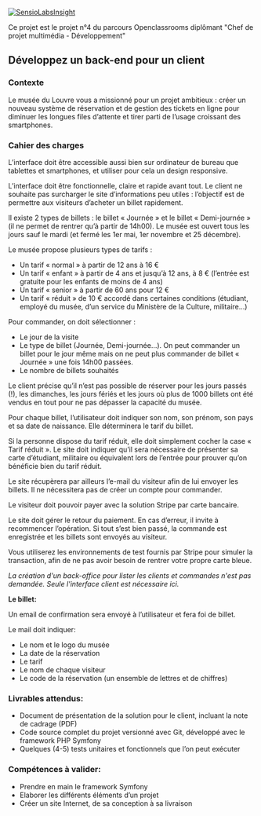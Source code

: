 [![SensioLabsInsight](https://insight.sensiolabs.com/projects/84a8e163-19c0-45ce-8011-f9c3ab8016cb/mini.png)](https://insight.sensiolabs.com/projects/84a8e163-19c0-45ce-8011-f9c3ab8016cb)

Ce projet est le projet n°4 du parcours Openclassrooms diplômant "Chef de projet multimédia - Développement" 

## Développez un back-end pour un client

### Contexte

Le musée du Louvre vous a missionné pour un projet ambitieux : créer un nouveau système de réservation et de gestion des tickets en ligne pour diminuer les longues files d’attente et tirer parti de l’usage croissant des smartphones.

### Cahier des charges

L’interface doit être accessible aussi bien sur ordinateur de bureau que tablettes et smartphones, et utiliser pour cela un design responsive.

L’interface doit être fonctionnelle, claire et rapide avant tout. Le client ne souhaite pas surcharger le site d’informations peu utiles : l’objectif est de permettre aux visiteurs d’acheter un billet rapidement.

Il existe 2 types de billets : le billet « Journée » et le billet « Demi-journée » (il ne permet de rentrer qu’à partir de 14h00). Le musée est ouvert tous les jours sauf le mardi (et fermé les 1er mai, 1er novembre et 25 décembre).

Le musée propose plusieurs types de tarifs :

* Un tarif « normal » à partir de 12 ans à 16 €
* Un tarif « enfant » à partir de 4 ans et jusqu’à 12 ans, à 8 € (l’entrée est gratuite pour les enfants de moins de 4 ans)
* Un tarif « senior » à partir de 60 ans pour 12  €
* Un tarif « réduit » de 10 € accordé dans certaines conditions (étudiant, employé du musée, d’un service du Ministère de la Culture, militaire…)

Pour commander, on doit sélectionner :

* Le jour de la visite
* Le type de billet (Journée, Demi-journée…). On peut commander un billet pour le jour même mais on ne peut plus commander de billet « Journée » une fois 14h00 passées.
* Le nombre de billets souhaités

Le client précise qu’il n’est pas possible de réserver pour les jours passés (!), les dimanches, les jours fériés et les jours où plus de 1000 billets ont été vendus en tout pour ne pas dépasser la capacité du musée.

Pour chaque billet, l’utilisateur doit indiquer son nom, son prénom, son pays et sa date de naissance. Elle déterminera le tarif du billet.

Si la personne dispose du tarif réduit, elle doit simplement cocher la case « Tarif réduit ». Le site doit indiquer qu’il sera nécessaire de présenter sa carte d’étudiant, militaire ou équivalent lors de l’entrée pour prouver qu’on bénéficie bien du tarif réduit.

Le site récupèrera par ailleurs l’e-mail du visiteur afin de lui envoyer les billets. Il ne nécessitera pas de créer un compte pour commander.

Le visiteur doit pouvoir payer avec la solution Stripe par carte bancaire.

Le site doit gérer le retour du paiement. En cas d’erreur, il invite à recommencer l’opération. Si tout s’est bien passé, la commande est enregistrée et les billets sont envoyés au visiteur.

Vous utiliserez les environnements de test fournis par Stripe pour simuler la transaction, afin de ne pas avoir besoin de rentrer votre propre carte bleue.

_La création d'un back-office pour lister les clients et commandes n'est pas demandée. Seule l'interface client est nécessaire ici._

**Le billet:**

Un email de confirmation sera envoyé à l’utilisateur et fera foi de billet.

Le mail doit indiquer:

* Le nom et le logo du musée
* La date de la réservation
* Le tarif
* Le nom de chaque visiteur
* Le code de la réservation (un ensemble de lettres et de chiffres) 

### Livrables attendus:

* Document de présentation de la solution pour le client, incluant la note de cadrage (PDF)
* Code source complet du projet versionné avec Git, développé avec le framework PHP Symfony
* Quelques (4-5) tests unitaires et fonctionnels que l’on peut exécuter

### Compétences à valider:

* Prendre en main le framework Symfony
* Elaborer les différents éléments d’un projet
* Créer un site Internet, de sa conception à sa livraison



